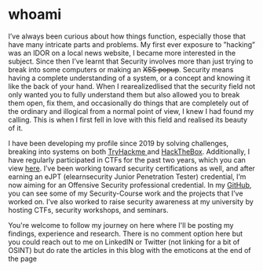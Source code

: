 # whoami

I’ve always been curious about how things function, especially those that have many intricate parts and problems. My first ever exposure to ”hacking” was an IDOR on a local news website, I became more interested in the subject. Since then I’ve learnt that Security involves more than just trying to break into some computers or making an ~~XSS popup~~. Security means having a complete understanding of a system, or a concept and knowing it like the back of your hand. When I rearealizedlised that the security field not only wanted you to fully understand them but also allowed you to break them open, fix them, and occasionally do things that are completely out of the ordinary and illogical from a normal point of view, I knew I had found my calling. This is when I first fell in love with this field and realised its beauty of it.

I have been developing my profile since 2019 by solving challenges, breaking into systems on both [TryHackme ](https://tryhackme.com/p/Kaiser784)and [HackTheBox](https://app.hackthebox.com/profile/464734). Additionally, I have regularly participated in CTFs for the past two years, which you can view [here](https://ctftime.org/user/108221). I’ve been working toward security certifications as well, and after earning an eJPT (elearnsecurity Junior Penetration Tester) credential, I’m now aiming for an Offensive Security professional credential. In my [GitHub](https://github.com/Kaiser784), you can see some of my Security-Course work and the projects that I’ve worked on. I’ve also worked to raise security awareness at my university by hosting CTFs, security workshops, and seminars.

You're welcome to follow my journey on here where I'll be posting my findings, experience and research. There is no comment option here but you could reach out to me on LinkedIN or Twitter (not linking for a bit of OSINT) but do rate the articles in this blog with the emoticons at the end of the page


